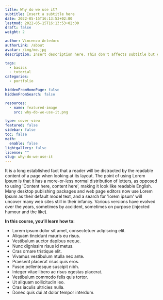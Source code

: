```yaml
---
title: Why do we use it?
subtitle: Insert a subtitle here
date: 2022-05-15T16:13:53+02:00
lastmod: 2022-05-15T16:13:53+02:00
draft: false
weight: 2

author: Vincenzo Antedoro
authorLink: /about
avatar: /img/me.jpg
description: Insert description here. This don't affects subtitle but only html internals

tags:
  - basics
  - tutorial
categories:
  - portfolio

hiddenFromHomePage: false
hiddenFromSearch: false

resources:
  - name: featured-image
    src: why-do-we-use-it.png

type: cover-view
featured: false
sidebar: false
toc: false
math:
  enable: false
lightgallery: false
license: ""
slug: why-do-we-use-it
---
```


It is a long established fact that a reader will be distracted by the readable content of a page when looking at its layout. The point of using Lorem Ipsum is that it has a more-or-less normal distribution of letters, as opposed to using 'Content here, content here', making it look like readable English. Many desktop publishing packages and web page editors now use Lorem Ipsum as their default model text, and a search for 'lorem ipsum' will uncover many web sites still in their infancy. Various versions have evolved over the years, sometimes by accident, sometimes on purpose (injected humour and the like).

**In this course, you’ll learn how to:**

- Lorem ipsum dolor sit amet, consectetuer adipiscing elit.
- Aliquam tincidunt mauris eu risus.
- Vestibulum auctor dapibus neque.
- Nunc dignissim risus id metus.
- Cras ornare tristique elit.
- Vivamus vestibulum ntulla nec ante.
- Praesent placerat risus quis eros.
- Fusce pellentesque suscipit nibh.
- Integer vitae libero ac risus egestas placerat.
- Vestibulum commodo felis quis tortor.
- Ut aliquam sollicitudin leo.
- Cras iaculis ultricies nulla.
- Donec quis dui at dolor tempor interdum.
